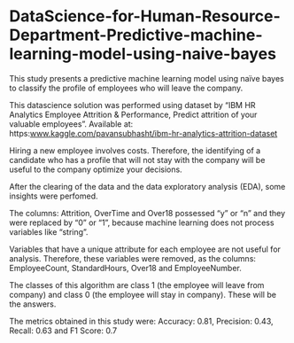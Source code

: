 # DataScience-for-Human-Resource-Department-Predictive-machine-learning-model-using-naive-bayes
This study presents a predictive machine learning model using naïve bayes to classify the profile of employees who will leave the company.

This datascience solution was performed using dataset by “IBM HR Analytics Employee Attrition & Performance, Predict attrition of your valuable employees”. Available at: https:www.kaggle.com/pavansubhasht/ibm-hr-analytics-attrition-dataset

Hiring a new employee involves costs. Therefore, the identifying of a candidate who has a profile that will not stay with the company will be useful to the company optimize your decisions. 

After the clearing of the data and the data exploratory analysis (EDA), some insights were perfomed.

The columns: Attrition, OverTime and Over18 possessed “y” or “n” and they were replaced by “0” or “1”, because machine learning does not process variables like “string”.  

Variables that have a unique attribute for each employee are not useful for analysis. Therefore, these variables were removed, as the columns: EmployeeCount, StandardHours, Over18 and EmployeeNumber.

The classes of this algorithm are class 1 (the employee will leave from company) and class 0 (the employee will stay in company). These will be the answers. 

The metrics obtained in this study were: 
Accuracy: 0.81,
Precision: 0.43,
Recall: 0.63 and
F1 Score: 0.7
